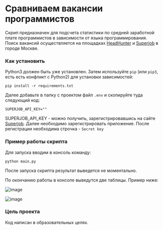 # Сравниваем вакансии программистов

Скрип предназначен для подсчета статистики по средней заработной плате программистов в зависимости от языка
программирования. Поиск вакансий осуществляется на площадках [HeadHunter](https://hh.ru/)
и [Superjob](https://www.superjob.ru/) в городе Москве.

### Как установить

Python3 должен быть уже установлен.
Затем используйте `pip` (или `pip3`, есть есть конфликт с Python2) для установки зависимостей:

```
pip install -r requirements.txt
```

Далее добавьте в папку с проектом файл `.env` и скопируйте туда следующий код:

```
SUPERJOB_API_KEY=""
```

SUPERJOB_API_KEY - можно получить, зарегистрировавшись на сайте [Superjob](https://api.superjob.ru). Далее необходимо
зарегистрировать приложение. После регистрации необходима строчка - `Secret key`

### Пример работы скрипта

Для запуска вводим в консоль команду:
```
python main.py
```
После запуска скрипта результат выведется не моментально.

По окончанию работы в консоле выведутся две таблицы. Пример ниже:

![image](https://github.com/user-attachments/assets/a0bfb7ba-eacb-4117-8c24-514df853d5b0)

![image](https://github.com/user-attachments/assets/65830986-7e93-48cf-9f7b-b3b05edc2bea)

### Цель проекта

Код написан в образовательных целях.
